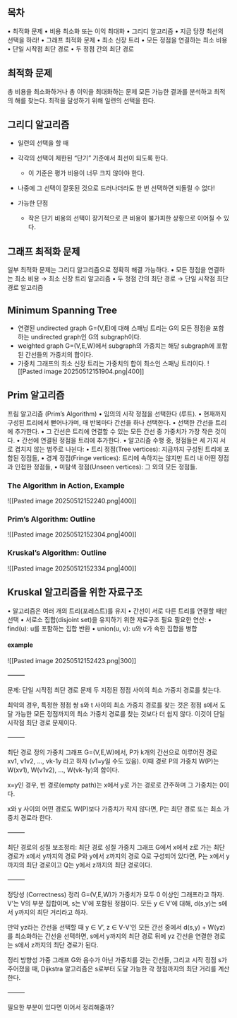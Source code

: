 ## 목차
•	최적화 문제
	•	비용 최소화 또는 이익 최대화
•	그리디 알고리즘
	•	지금 당장 최선의 선택을 하라!
•	그래프 최적화 문제
	•	최소 신장 트리
		•	모든 정점을 연결하는 최소 비용
	•	단일 시작점 최단 경로
		•	두 정점 간의 최단 경로
## 최적화 문제
총 비용을 최소화하거나
총 이익을 최대화하는 문제
모든 가능한 결과를 분석하고 최적의 해를 찾는다.
최적을 달성하기 위해 일련의 선택을 한다.
## 그리디 알고리즘
- 일련의 선택을 할 때
- 각각의 선택이 제한된 “단기” 기준에서 최선이 되도록 한다.
	- 이 기준은 평가 비용이 너무 크지 않아야 한다.
- 나중에 그 선택이 잘못된 것으로 드러나더라도 한 번 선택하면 되돌릴 수 없다!

- 가능한 단점
	- 작은 단기 비용의 선택이 장기적으로 큰 비용이 불가피한 상황으로 이어질 수 있다.
## 그래프 최적화 문제
일부 최적화 문제는 그리디 알고리즘으로 정확히 해결 가능하다.
•	모든 정점을 연결하는 최소 비용 → 최소 신장 트리 알고리즘
•	두 정점 간의 최단 경로 → 단일 시작점 최단 경로 알고리즘
## Minimum Spanning Tree
- 연결된 undirected graph G=(V,E)에 대해 스패닝 트리는 G의 모든 정점을 포함하는 undirected graph인 G의 subgraph이다.
- weighted graph G=(V,E,W)에서 subgraph의 가중치는 해당 subgraph에 포함된 간선들의 가중치의 합이다.
- 가중치 그래프의 최소 신장 트리는 가중치의 합이 최소인 스패닝 트리이다.
![[Pasted image 20250512151904.png|400]]
## Prim 알고리즘
프림 알고리즘 (Prim’s Algorithm)
•	임의의 시작 정점을 선택한다 (루트).
•	현재까지 구성된 트리에서 뻗어나가며, 매 반복마다 간선을 하나 선택한다.
	•	선택한 간선을 트리에 추가한다.
		•	그 간선은 트리에 연결할 수 있는 모든 간선 중 가중치가 가장 작은 것이다.
	•	간선에 연결된 정점을 트리에 추가한다.
•	알고리즘 수행 중, 정점들은 세 가지 서로 겹치지 않는 범주로 나뉜다:
	•	트리 정점(Tree vertices): 지금까지 구성된 트리에 포함된 정점들,
	•	경계 정점(Fringe vertices): 트리에 속하지는 않지만 트리 내 어떤 정점과 인접한 정점들,
	•	미탐색 정점(Unseen vertices): 그 외의 모든 정점들.
### The Algorithm in Action, Example
![[Pasted image 20250512152240.png|400]]
### Prim’s Algorithm: Outline
![[Pasted image 20250512152304.png|400]]
### Kruskal’s Algorithm: Outline
![[Pasted image 20250512152334.png|400]]

## Kruskal 알고리즘을 위한 자료구조
•	알고리즘은 여러 개의 트리(포레스트)를 유지
•	간선이 서로 다른 트리를 연결할 때만 선택
•	서로소 집합(disjoint set)을 유지하기 위한 자료구조 필요
필요한 연산:
	•	find(u): u를 포함하는 집합 반환
	•	union(u, v): u와 v가 속한 집합을 병합
#### example
![[Pasted image 20250512152423.png|300]]

⸻

문제: 단일 시작점 최단 경로
문제
두 지정된 정점 사이의 최소 가중치 경로를 찾는다.

최악의 경우, 특정한 정점 쌍 s와 t 사이의 최소 가중치 경로를 찾는 것은
정점 s에서 도달 가능한 모든 정점까지의 최소 가중치 경로를 찾는 것보다
더 쉽지 않다.
이것이 단일 시작점 최단 경로 문제이다.

⸻

최단 경로 정의
가중치 그래프 G=(V,E,W)에서,
P가 k개의 간선으로 이루어진 경로 xv1, v1v2, …, vk-1y 라고 하자 (v1=y일 수도 있음).
이때 경로 P의 가중치 W(P)는
W(xv1), W(v1v2), …, W(vk-1y)의 합이다.

x=y인 경우, 빈 경로(empty path)는 x에서 y로 가는 경로로 간주하며
그 가중치는 0이다.

x와 y 사이의 어떤 경로도 W(P)보다 가중치가 작지 않다면,
P는 최단 경로 또는 최소 가중치 경로라 한다.

⸻

최단 경로의 성질
보조정리: 최단 경로 성질
가중치 그래프 G에서
x에서 z로 가는 최단 경로가 x에서 y까지의 경로 P와
y에서 z까지의 경로 Q로 구성되어 있다면,
P는 x에서 y까지의 최단 경로이고
Q는 y에서 z까지의 최단 경로이다.

⸻

정당성 (Correctness)
정리
G=(V,E,W)가 가중치가 모두 0 이상인 그래프라고 하자.
V’는 V의 부분 집합이며, s는 V’에 포함된 정점이다.
모든 y ∈ V’에 대해, d(s,y)는 s에서 y까지의 최단 거리라고 하자.

만약 yz라는 간선을 선택할 때
y ∈ V’, z ∈ V-V’인 모든 간선 중에서
d(s,y) + W(yz)를 최소화하는 간선을 선택하면,
s에서 y까지의 최단 경로 뒤에 yz 간선을 연결한 경로는
s에서 z까지의 최단 경로가 된다.

정리
방향성 가중 그래프 G와 음수가 아닌 가중치를 갖는 간선들,
그리고 시작 정점 s가 주어졌을 때,
Dijkstra 알고리즘은 s로부터 도달 가능한 각 정점까지의
최단 거리를 계산한다.

⸻

필요한 부분이 있다면 이어서 정리해줄까?